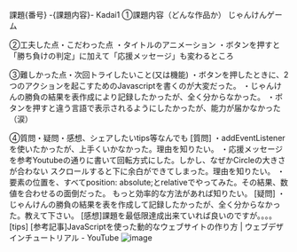 課題{番号} -{課題内容}-
Kadai1
①課題内容（どんな作品か）
じゃんけんゲーム

②工夫した点・こだわった点
・タイトルのアニメーション
・ボタンを押すと「勝ち負けの判定」に加えて「応援メッセージ」も変わるところ

③難しかった点・次回トライしたいこと(又は機能)
・ボタンを押したときに、2つのアクションを起こすためのJavascriptを書くのが大変だった。
・じゃんけんの勝負の結果を表作成により記録したかったが、全く分からなかった。
・ボタンを押すと違う言語で表示されるようにしたかったが、能力が届かなかった（涙）

④質問・疑問・感想、シェアしたいtips等なんでも
[質問]
・addEventListenerを使いたかったが、上手くいかなかった。理由を知りたい。
・応援メッセージを参考Youtubeの通りに書いて回転方式にした。しかし、なぜかCircleの大きさが合わない
スクロールすると下に余白ができてしまった。理由を知りたい。
・要素の位置を、すべてposition: absolute;とrelativeでやってみた。その結果、数値を合わせるの面倒だった。
もっと効率的な方法があれば知りたい。
[疑問]
・じゃんけんの勝負の結果を表を作成して記録したかったが、全く分からなかった。教えて下さい。
[感想]課題を最低限達成出来ていれば良いのですが。。。。
[tips]
[参考記事]JavaScriptを使った動的なウェブサイトの作り方 | ウェブデザインチュートリアル - YouTube
![image](https://user-images.githubusercontent.com/115796931/198247410-d5add62e-6a13-48b1-97ca-eabb21e2de34.png)
